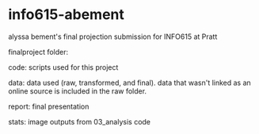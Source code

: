 # info615-abement
alyssa bement's final projection submission for INFO615 at Pratt


finalproject folder:

  code: scripts used for this project
  
  data: data used (raw, transformed, and final). data that wasn't linked as an online source is included in the raw     folder. 
  
  report: final presentation
  
  stats: image outputs from 03_analysis code 
